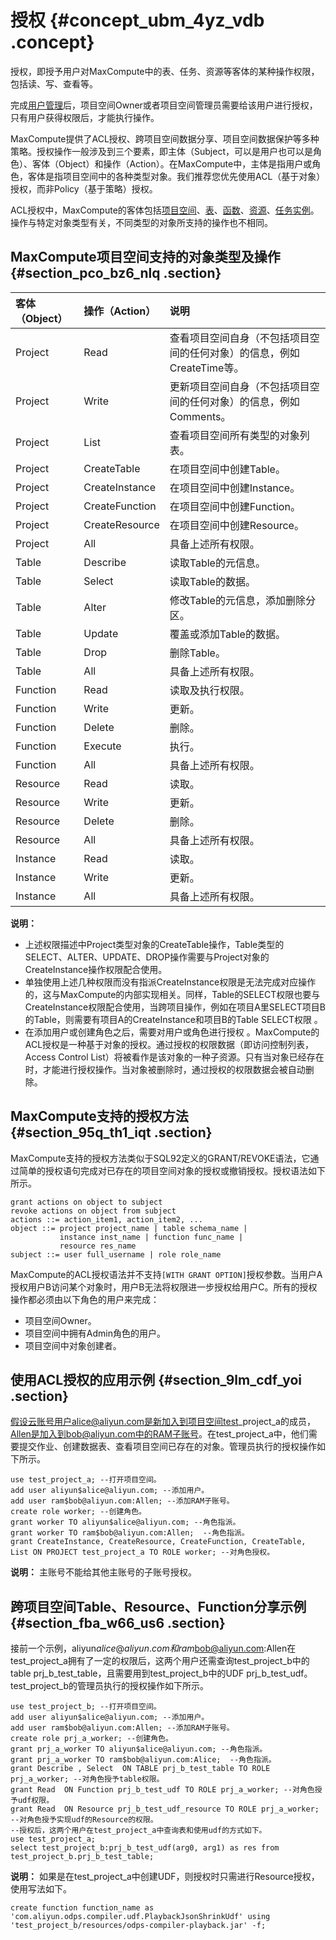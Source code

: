 # 授权 {#concept_ubm_4yz_vdb .concept}

授权，即授予用户对MaxCompute中的表、任务、资源等客体的某种操作权限，包括读、写、查看等。

完成[用户管理](cn.zh-CN/管理/安全功能详解/用户及授权管理/用户管理.md#)后，项目空间Owner或者项目空间管理员需要给该用户进行授权，只有用户获得权限后，才能执行操作。

MaxCompute提供了ACL授权、跨项目空间数据分享、项目空间数据保护等多种策略。授权操作一般涉及到三个要素，即主体（Subject，可以是用户也可以是角色）、客体（Object）和操作（Action）。在MaxCompute中，主体是指用户或角色，客体是指项目空间中的各种类型对象。我们推荐您优先使用ACL（基于对象）授权，而非Policy（基于策略）授权。

ACL授权中，MaxCompute的客体包括[项目空间](../../../../cn.zh-CN/产品简介/基本概念/项目空间.md#)、[表](../../../../cn.zh-CN/产品简介/基本概念/表.md#)、[函数](../../../../cn.zh-CN/产品简介/基本概念/函数.md#)、[资源](../../../../cn.zh-CN/产品简介/基本概念/资源.md#)、[任务实例](../../../../cn.zh-CN/产品简介/基本概念/任务实例.md#)。操作与特定对象类型有关，不同类型的对象所支持的操作也不相同。

## MaxCompute项目空间支持的对象类型及操作 {#section_pco_bz6_nlq .section}

|客体（Object）|操作（Action）|说明|
|:---------|:---------|:-|
|Project|Read|查看项目空间自身（不包括项目空间的任何对象）的信息，例如CreateTime等。|
|Project|Write|更新项目空间自身（不包括项目空间的任何对象）的信息，例如Comments。|
|Project|List|查看项目空间所有类型的对象列表。|
|Project|CreateTable|在项目空间中创建Table。|
|Project|CreateInstance|在项目空间中创建Instance。|
|Project|CreateFunction|在项目空间中创建Function。|
|Project|CreateResource|在项目空间中创建Resource。|
|Project|All|具备上述所有权限。|
|Table|Describe|读取Table的元信息。|
|Table|Select|读取Table的数据。|
|Table|Alter|修改Table的元信息，添加删除分区。|
|Table|Update|覆盖或添加Table的数据。|
|Table|Drop|删除Table。|
|Table|All|具备上述所有权限。|
|Function|Read|读取及执行权限。|
|Function|Write|更新。|
|Function|Delete|删除。|
|Function|Execute|执行。|
|Function|All|具备上述所有权限。|
|Resource|Read|读取。|
|Resource|Write|更新。|
|Resource|Delete|删除。|
|Resource|All|具备上述所有权限。|
|Instance|Read|读取。|
|Instance|Write|更新。|
|Instance|All|具备上述所有权限。|

**说明：** 

-   上述权限描述中Project类型对象的CreateTable操作，Table类型的SELECT、ALTER、UPDATE、DROP操作需要与Project对象的CreateInstance操作权限配合使用。
-   单独使用上述几种权限而没有指派CreateInstance权限是无法完成对应操作的，这与MaxCompute的内部实现相关。同样，Table的SELECT权限也要与CreateInstance权限配合使用，当跨项目操作，例如在项目A里SELECT项目B的Table，则需要有项目A的CreateInstance和项目B的Table SELECT权限 。
-   在添加用户或创建角色之后，需要对用户或角色进行授权 。MaxCompute的ACL授权是一种基于对象的授权。通过授权的权限数据（即访问控制列表，Access Control List）将被看作是该对象的一种子资源。只有当对象已经存在时，才能进行授权操作。当对象被删除时，通过授权的权限数据会被自动删除。

## MaxCompute支持的授权方法 {#section_95q_th1_iqt .section}

MaxCompute支持的授权方法类似于SQL92定义的GRANT/REVOKE语法，它通过简单的授权语句完成对已存在的项目空间对象的授权或撤销授权。授权语法如下所示。

``` {#codeblock_60a_jmu_nng}
grant actions on object to subject
revoke actions on object from subject
actions ::= action_item1, action_item2, ...
object ::= project project_name | table schema_name |
           instance inst_name | function func_name |
           resource res_name
subject ::= user full_username | role role_name
```

MaxCompute的ACL授权语法并不支持`[WITH GRANT OPTION]`授权参数。当用户A授权用户B访问某个对象时，用户B无法将权限进一步授权给用户C。所有的授权操作都必须由以下角色的用户来完成：

-   项目空间Owner。
-   项目空间中拥有Admin角色的用户。
-   项目空间中对象创建者。

## 使用ACL授权的应用示例 {#section_9lm_cdf_yoi .section}

假设云账号用户alice@aliyun.com是新加入到项目空间test\_project\_a的成员，Allen是加入到bob@aliyun.com中的RAM子账号。在test\_project\_a中，他们需要提交作业、创建数据表、查看项目空间已存在的对象。管理员执行的授权操作如下所示。

``` {#codeblock_g0x_m8r_q7u}
use test_project_a; --打开项目空间。
add user aliyun$alice@aliyun.com; --添加用户。
add user ram$bob@aliyun.com:Allen; --添加RAM子账号。
create role worker; --创建角色。
grant worker TO aliyun$alice@aliyun.com; --角色指派。
grant worker TO ram$bob@aliyun.com:Allen;  --角色指派。
grant CreateInstance, CreateResource, CreateFunction, CreateTable, List ON PROJECT test_project_a TO ROLE worker; --对角色授权。
```

**说明：** 主账号不能给其他主账号的子账号授权。

## 跨项目空间Table、Resource、Function分享示例 {#section_fba_w66_us6 .section}

接前一个示例，aliyun$alice@aliyun.com和ram$bob@aliyun.com:Allen在test\_project\_a拥有了一定的权限后，这两个用户还需查询test\_project\_b中的table prj\_b\_test\_table，且需要用到test\_project\_b中的UDF prj\_b\_test\_udf。test\_project\_b的管理员执行的授权操作如下所示。

``` {#codeblock_yj5_3no_12v}
use test_project_b; --打开项目空间。
add user aliyun$alice@aliyun.com; --添加用户。
add user ram$bob@aliyun.com:Allen; --添加RAM子账号。
create role prj_a_worker; --创建角色。
grant prj_a_worker TO aliyun$alice@aliyun.com; --角色指派。
grant prj_a_worker TO ram$bob@aliyun.com:Alice;  --角色指派。
grant Describe , Select  ON TABLE prj_b_test_table TO ROLE prj_a_worker; --对角色授予table权限。
grant Read  ON Function prj_b_test_udf TO ROLE prj_a_worker; --对角色授予udf权限。
grant Read  ON Resource prj_b_test_udf_resource TO ROLE prj_a_worker; --对角色授予实现udf的Resource的权限。
--授权后，这两个用户在test_project_a中查询表和使用udf的方式如下。
use test_project_a;
select test_project_b:prj_b_test_udf(arg0, arg1) as res from test_project_b.prj_b_test_table;
```

**说明：** 如果是在test\_project\_a中创建UDF，则授权时只需进行Resource授权，使用写法如下。

``` {#codeblock_bc9_d94_sua}
create function function_name as 'com.aliyun.odps.compiler.udf.PlaybackJsonShrinkUdf' using 'test_project_b/resources/odps-compiler-playback.jar' -f;
```


